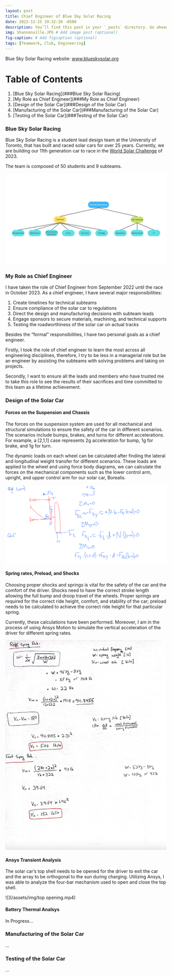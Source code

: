 ```yaml
---
layout: post
title: Chief Engineer of Blue Sky Solar Racing
date: 2022-12-25 19:32:20 -0500
description: You’ll find this post in your `_posts` directory. Go ahead and edit it and re-build the site to see your changes. # Add post description (optional)
img: Shannonville.JPG # Add image post (optional)
fig-caption: # Add figcaption (optional)
tags: [Teamwork, Club, Engineering]
---
```

Blue Sky Solar Racing website: www.blueskysolar.org

# Table of Contents

1. [Blue Sky Solar Racing](###Blue Sky Solar Racing)
2. [My Role as Chief Engineer](###My Role as Chief Engineer)
3. [Design of the Solar Car](###Design of the Solar Car)
4. [Manufacturing of the Solar Car](###Manufacturing of the Solar Car)
5. [Testing of the Solar Car](###Testing of the Solar Car)

### Blue Sky Solar Racing

Blue Sky Solar Racing is a student lead design team at the University of Toronto, that has built and raced solar cars for over 25 years. Currently, we are building our 11th generation car to race in the [World Solar Challenge](https://www.worldsolarchallenge.org/) of 2023. 

The team is composed of 50 students and 9 subteams.

![](/assets/img/Technical.jpg)

### My Role as Chief Engineer

I have taken the role of Chief Engineer from September 2022 until the race in October 2023. As a chief engineer, I have several major responsibilities:

1. Create timelines for technical subteams
2. Ensure compliance of the solar car to regulations
3. Direct the design and manufacturing decisions with subteam leads
4. Engage sponsors to secure materials, machining, and technical supports
5. Testing the roadworthiness of the solar car on actual tracks

Besides the “formal” responsibilities, I have two personal goals as a chief engineer. 

Firstly, I took the role of chief engineer to learn the most across all engineering disciplines, therefore, I try to be less in a managerial role but be an engineer by assisting the subteams with solving problems and taking on projects. 

Secondly, I want to ensure all the leads and members who have trusted me to take this role to see the results of their sacrifices and time committed to this team as a lifetime achievement. 

### Design of the Solar Car

#### Forces on the Suspension and Chassis 

The forces on the suspension system are used for all mechanical and structural simulations to ensure the safety of the car in different scenarios. The scenarios include bumps, brakes, and turns for different accelerations. For example, a [2,1,1] case represents 2g acceleration for bump, 1g for brake, and 1g for turn.

The dynamic loads on each wheel can be calculated after finding the lateral and longitudinal weight transfer for different scenarios. These loads are applied to the wheel and using force body diagrams, we can calculate the forces on the mechanical components such as the lower control arm, upright, and upper control arm for our solar car, Borealis. 

![](/assets/img/FBD.jpeg)

#### Spring rates, Preload, and Shocks

Choosing proper shocks and springs is vital for the safety of the car and the comfort of the driver. Shocks need to have the correct stroke length allowing the full bump and droop travel of the wheels. Proper springs are required for the correct ride height, comfort, and stability of the car; preload needs to be calculated to achieve the correct ride height for that particular spring. 

Currently, these calculations have been performed. Moreover, I am in the process of using Ansys Motion to simulate the vertical acceleration of the driver for different spring rates. 

![](/assets/img/springs.jpg)

#### Ansys Transient Analysis 

The solar car’s top shell needs to be opened for the driver to exit the car and the array to be orthogonal to the sun during charging. Utilizing Ansys, I was able to analyze the four-bar mechanism used to open and close the top shell. 

![](/assets/img/top opening.mp4)

#### Battery Thermal Analsys

In Progress…


### Manufacturing of the Solar Car
...

### Testing of the Solar Car
...